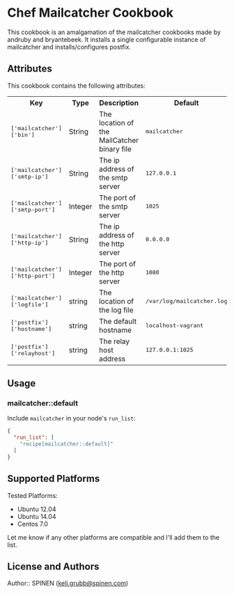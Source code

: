 Chef Mailcatcher Cookbook
===

This cookbook is an amalgamation of the mailcatcher cookbooks made by andruby and bryantebeek.
It installs a single configurable instance of mailcatcher and installs/configures postfix.

## Attributes

This cookbook contains the following attributes:

<table>
  <tr>
    <th>Key</th>
    <th>Type</th>
    <th>Description</th>
    <th>Default</th>
  </tr>
  <tr>
    <td><tt>['mailcatcher']['bin']</tt></td>
    <td>String</td>
    <td>The location of the MailCatcher binary file</td>
    <td><tt>mailcatcher</tt></td>
  </tr>
  <tr>
    <td><tt>['mailcatcher']['smtp-ip']</tt></td>
    <td>String</td>
    <td>The ip address of the smtp server</td>
    <td><tt>127.0.0.1</tt></td>
  </tr>
  <tr>
    <td><tt>['mailcatcher']['smtp-port']</tt></td>
    <td>Integer</td>
    <td>The port of the smtp server</td>
    <td><tt>1025</tt></td>
  </tr>
  <tr>
    <td><tt>['mailcatcher']['http-ip']</tt></td>
    <td>String</td>
    <td>The ip address of the http server</td>
    <td><tt>0.0.0.0</tt></td>
  </tr>
  <tr>
    <td><tt>['mailcatcher']['http-port']</tt></td>
    <td>Integer</td>
    <td>The port of the http server</td>
    <td><tt>1080</tt></td>
  </tr>
  <tr>
    <td><tt>['mailcatcher']['logfile']</tt></td>
    <td>string</td>
    <td>The location of the log file</td>
    <td><tt>/var/log/mailcatcher.log</tt></td>
  </tr>
    <tr>
    <td><tt>['postfix']['hostname']</tt></td>
    <td>string</td>
    <td>The default hostname</td>
    <td><tt>localhost-vagrant</tt></td>
  </tr>
    <tr>
    <td><tt>['postfix']['relayhost']</tt></td>
    <td>string</td>
    <td>The relay host address</td>
    <td><tt>127.0.0.1:1025</tt></td>
  </tr>
</table>

Usage
---

### mailcatcher::default

Include `mailcatcher` in your node's `run_list`:

```json
{
  "run_list": [
    "recipe[mailcatcher::default]"
  ]
}
```

Supported Platforms
---
Tested Platforms:
* Ubuntu 12.04
* Ubuntu 14.04
* Centos 7.0

Let me know if any other platforms are compatible and I'll add them to the list.

License and Authors
---

Author:: SPINEN (<keli.grubb@spinen.com>)
